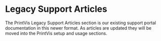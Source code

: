 # Legacy Support Articles

The PrintVis Legacy Support Articles section is our existing support portal documentation in this newer format. As articles are updated they will be moved into the PrintVis setup and usage sections.